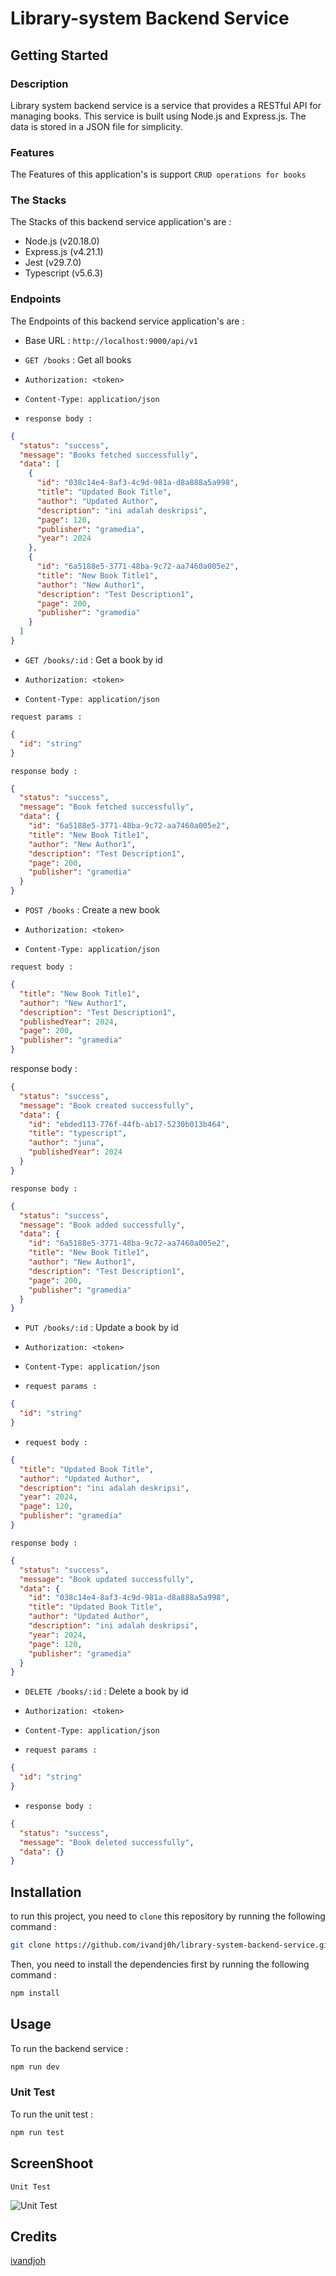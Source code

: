 # Library-system Backend Service

## Getting Started

### Description

Library system backend service is a service that provides a RESTful API for managing books. This service is built using Node.js and Express.js. The data is stored in a JSON file for simplicity.

### Features

The Features of this application's is support `CRUD operations for books`

### The Stacks

The Stacks of this backend service application's are :

- Node.js (v20.18.0)
- Express.js (v4.21.1)
- Jest (v29.7.0)
- Typescript (v5.6.3)

### Endpoints

The Endpoints of this backend service application's are :

- Base URL : `http://localhost:9000/api/v1`

- `GET /books` : Get all books

- `Authorization: <token>`
- `Content-Type: application/json`
- `response body :`

```json
{
  "status": "success",
  "message": "Books fetched successfully",
  "data": [
    {
      "id": "038c14e4-8af3-4c9d-981a-d8a888a5a998",
      "title": "Updated Book Title",
      "author": "Updated Author",
      "description": "ini adalah deskripsi",
      "page": 120,
      "publisher": "gramedia",
      "year": 2024
    },
    {
      "id": "6a5188e5-3771-48ba-9c72-aa7460a005e2",
      "title": "New Book Title1",
      "author": "New Author1",
      "description": "Test Description1",
      "page": 200,
      "publisher": "gramedia"
    }
  ]
}
```

- `GET /books/:id` : Get a book by id

- `Authorization: <token>`
- `Content-Type: application/json`

`request params :`

```json
{
  "id": "string"
}
```

`response body :`

```json
{
  "status": "success",
  "message": "Book fetched successfully",
  "data": {
    "id": "6a5188e5-3771-48ba-9c72-aa7460a005e2",
    "title": "New Book Title1",
    "author": "New Author1",
    "description": "Test Description1",
    "page": 200,
    "publisher": "gramedia"
  }
}
```

- `POST /books` : Create a new book

- `Authorization: <token>`
- `Content-Type: application/json`

`request body :`

```json
{
  "title": "New Book Title1",
  "author": "New Author1",
  "description": "Test Description1",
  "publishedYear": 2024,
  "page": 200,
  "publisher": "gramedia"
}
```

response body :

```json
{
  "status": "success",
  "message": "Book created successfully",
  "data": {
    "id": "ebded113-776f-44fb-ab17-5230b013b464",
    "title": "typescript",
    "author": "juna",
    "publishedYear": 2024
  }
}
```

`response body :`

```json
{
  "status": "success",
  "message": "Book added successfully",
  "data": {
    "id": "6a5188e5-3771-48ba-9c72-aa7460a005e2",
    "title": "New Book Title1",
    "author": "New Author1",
    "description": "Test Description1",
    "page": 200,
    "publisher": "gramedia"
  }
}
```

- `PUT /books/:id` : Update a book by id

- `Authorization: <token>`
- `Content-Type: application/json`

- `request params :`

```json
{
  "id": "string"
}
```

- `request body :`

```json
{
  "title": "Updated Book Title",
  "author": "Updated Author",
  "description": "ini adalah deskripsi",
  "year": 2024,
  "page": 120,
  "publisher": "gramedia"
}
```

`response body :`

```json
{
  "status": "success",
  "message": "Book updated successfully",
  "data": {
    "id": "038c14e4-8af3-4c9d-981a-d8a888a5a998",
    "title": "Updated Book Title",
    "author": "Updated Author",
    "description": "ini adalah deskripsi",
    "year": 2024,
    "page": 120,
    "publisher": "gramedia"
  }
}
```

- `DELETE /books/:id` : Delete a book by id

- `Authorization: <token>`
- `Content-Type: application/json`

- `request params :`

```json
{
  "id": "string"
}
```

- `response body :`

```json
{
  "status": "success",
  "message": "Book deleted successfully",
  "data": {}
}
```

## Installation

to run this project, you need to `clone` this repository by running the following command :

```bash
git clone https://github.com/ivandj0h/library-system-backend-service.git
```

Then, you need to install the dependencies first by running the following command :

```bash
npm install
```

## Usage

To run the backend service :

```bash
npm run dev
```

### Unit Test

To run the unit test :

```bash
npm run test
```

## ScreenShoot

`Unit Test`

![Unit Test](/public/unit_test.png)

## Credits

[ivandjoh](https://linkedin.com/in/ivandjoh)
